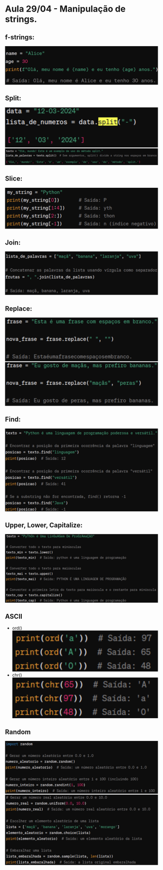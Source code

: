 # Aula 29/04 - Manipulação de strings.
 ## f-strings: 
 ![alt text](image.png) 
 ## Split:
 ![](image-1.png)
 ![alt text](image-2.png)
 ## Slice:
 ![alt text](image-3.png)
 ## Join:
 ![alt text](image-4.png)
 ## Replace:
 ![alt text](image-5.png)
 ![alt text](image-6.png)
 ## Find:
 ![alt text](image-7.png)
 ## Upper, Lower, Capitalize:
 ![alt text](image-8.png)
 ## ASCII
 -  ord()
 ![alt text](image-9.png)
 - chr()
 ![alt text](image-10.png)
 ## Random
 ![alt text](image-11.png)
 ![alt text](image-12.png)